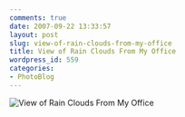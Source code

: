 ```yaml
---
comments: true
date: 2007-09-22 13:33:57
layout: post
slug: view-of-rain-clouds-from-my-office
title: View of Rain Clouds From My Office
wordpress_id: 559
categories:
- PhotoBlog
---
```


![View of Rain Clouds From My Office](http://ryanfitzer.com/main/wp-content/uploads/2007/09/view-from-office.jpg)
